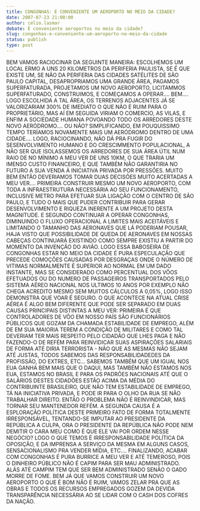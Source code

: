```yaml
---
title: CONGONHAS: É CONVENIENTE UM AEROPORTO NO MEIO DA CIDADE?
date: 2007-07-23 21:00:00
author: celio.lasmar
debate: É conveniente aeroportos no meio da cidade?
slug: congonhas-e-conveniente-um-aeroporto-no-meio-da-cidade
status: publish 
type: post
---
```


BEM VAMOS RACIOCINAR DA SEGUINTE MANEIRA: ESCOLHEMOS UM LOCAL ERMO A UNS 20 KILOMETROS DA PERIFERIA PAULISTA, SE É QUE EXISTE UM, SE NÃO DA PERIFERIA DAS CIDADES SATÉLITES DE SÃO PAULO CAPITAL, DESAPROPRIAMOS UMA GRANDE ÁREA, PAGAMOS SUPERFATURADA, PROJETAMOS UM NOVO AEROPORTO, LICITAMMOS SUPERFATURADO, CONSTRUIMOS, E COMEÇAMOS A OPERAR.... BEM.... LOGO ESCOLHIDA A TAL ÁREA, OS TERRENOS ADJACENTES JÁ SE VALORIZARIAM 300% DE IMEDIATO O QUE NÃO É RUIM PARA O PROPRIETÁRIO, MAS AÍ EM SEGUIDA VIRIAM O COMERCIO, AS VILAS, E ENFIM A SOCIEDADE HUMANA POVOANDO TODO OS ARREDORES DESTE NOVO AERÓDROMO.... OU NÃO? SIMPLIFICANDO, EM POUQUISSIMO TEMPO TERÍAMOS NOVAMENTE MAIS UM AERÓDROMO DENTRO DE UMA CIDADE.... LOGO, RACIOCINANDO, NÃO DÁ PRA FUGIR DO SESENVOLVIMENTO HUMANO E DO CRESCIMMENTO POPULACIONAL, A NÃO SER QUE ISOLASSEMOS OS ARREDORES DE SUA ÁREA ÚTIL NUM RAIO DE NO MÍNIMO A MEU VER DE UNS 10KM, O QUE TRARIA UM IMENSO CUSTO FINANCEIRO, E QUE TAMBÉM NÃO GARANTIRIA NO FUTURO A SUA VENDA À INICIATIVA PRIVADA POR PRESSÕES. MUITO BEM ENTÃO DEVERIAMOS TOMAR DUAS DECISÕES MUITO ACERTADAS A MEU VER.... PRIMEIRA CONSTRUIR MESMO UM NOVO AEROPORTO, COM TODA A INFRAESTRUTURA NECESSÁRIA AO SEU FUNCIONAMENTO, INCLUSIVE METRO PARA EFETUAR SUA LIGAÇÃO COM O CENTRO DE SÃO PAULO, E TUDO O MAIS QUE PUDER CONTRIBUIR PARA GERAR DESENVOLVIMENTO E RIQUEZA INERENTE A UM PROJETO DESTA MAGNITUDE. E SEGUNDO CONTINUAR A OPERAR CONGONHAS, DIMINUINDO O FLUXO OPERACIONAL A LIMITES MAIS ACEITÁVEIS E LIMITANDO O TAMANHO DAS AERONAVES QUE LÁ PODERIAM POUSAR, HAJA VISTO QUE POSSIBILIDADE DE QUEDA DE AERONAVES EM NOSSAS CABEÇAS CONTINUARÁ EXISTINDO COMO SEMPRE EXISTIU A PARTIR DO MOMENTO DA INVENÇÃO DO AVIÃO. LOGO ESSA BABOSEIRA DE CONGONHAS ESTAR NO MEIO DA CIDADE É PURA ESPECULAÇÃO QUE PRECEDE COMOÇÕES CAUSADAS POR DESGRAÇAS ONDE O NÚMERO DE VITIMAS NORMALMENTE É SUPERIOR AO NORMAL EM UM DADO INSTANTE, MAS SE CONSIDERADO COMO PERCENTUAL DOS VÔOS EFETUADOS OU DO NUMERO DE PASSAGEIROS TRANSPORTADOS PELO SISTEMA AÉREO NACIONAL NOS ULTIMOS 10 ANOS POR EXEMPLO NÃO CHEGA ACREDITO MESMO SEM MUITOS CÁLCULOS A 0,05%, LOGO ISSO DEMONSTRA QUE VOAR É SEGURO. O QUE ACONTECE NA ATUAL CRISE AÉREA É ALGO BEM DIFERENTE QUE PODE SER SEPARADO EM DUAS CAUSAS PRINCIPAIS DISTINTAS A MEU VER: PRIMEIRA É QUE CONTROLADORES DE VÔO EM NOSSO PAÍS SÃO FUNCIONÁRIOS PÚBLICOS QUE GOZAM DA CHAMADA ESTABILIDADE DE EMPREGO, ALÉM DE EM SUA MAIORIA TEREM A CONDIÇÃO DE MILITARES E COMO TAL DEVERIAM TER MAIS RESPEITO PELO CIDADÃO QUE LHES PAGA E NÃO FAZENDO-O DE REFÉM PARA REINVIDICAR SUAS ASPIRAÇÕES SALARIAIS DE FORMA ATÉ DIRIA TERRORISTA - NÃO QUE AS MESMAS NÃO SEJAM ATÉ JUSTAS, TODOS SABEMOS DAS RESPONSABILIDADEDES DA PROFISSÃO, DO EXTRES, ETC... SABEMOS TAMBÉM QUE UM IGUAL NOS EUA GANHA BEM MAIS QUE O DAQUI, MAS TAMBÉM NÃO ESTAMOS NOS EUA, ESTAMOS NO BRASIL E PARA OS PADRÕES NACIONAIS ATÉ QUE O SALÁRIOS DESTES CIDADÕES ESTÃO ACIMA DA MÉDIA DO CONTRIBUINTE BRASILEIRO, QUE NÃO TEM ESTABILIDADE DE EMPREGO, TÁ NA INICIATIVA PRIVADA, E PODE IR PARA O OLHO DA RUA SE NÃO TRABALHAR DIREITO. ENTÃO O PROBLEMA NÃO É REINVINDICAR, MAS TORNAR SEU MANTENEDOR REFÉM. A SEGUNDA CAUSA É A ESPLORAÇÃO POLÍTICA DESTE PRIMEIRO FATO DE FORMA TOTALMENTE IRRESPONSÁVEL, TENTANDO-SE IMPUTAR AO PRESIDENTE DA REPÚBLICA A CULPA, ORA O PRESIDENTE DA REPÚBLICA NÃO PODE NEM DEMITIR O CARA MEU COMO É QUE ELE VAI POR ORDEM NESSE NEGÓCIO? LOGO O QUE TEMOS É IRRESPONSABILIDADE POLÍTICA DA OPOSIÇÃO, E DA IMPRENSA A SERVIÇO DA MESMA EM ALGUNS CASOS, SENSACIONALISMO PRA VENDER MÍDIA, ETC.... FINALIZANDO, ACABAR COM CONGONHAS É PURA BURRICE A MEU VER E ATÉ TEMEROSO, POIS O DINHEIRO PÚBLICO NÃO É CAPIM PARA SER MAU ADMINISTRADO. ALÁS ATÉ CAMPIM TEM QUE SER BEM ADMINISTRADO SENÃO O GADO MORRE DE FOME. BEM JÁ QUE VAMOS CONSTRUIR UM NOVO AEROPORTO O QUE É BOM NÃO É RUIM, VAMOS ZELAR PRA QUE AS OBRAS E TODOS OS RECURSOS EMPREGADOS GOZEM DA DEVIDA TRANSPARÊNCIA NECESSÁRIA AO SE LIDAR COM O CASH DOS COFRES DA NAÇÃO.

